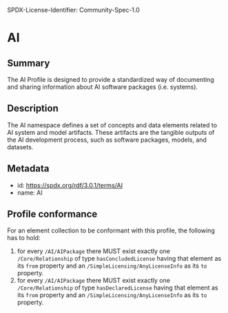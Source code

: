 SPDX-License-Identifier: Community-Spec-1.0

# AI

## Summary

The AI Profile is designed to provide a standardized way of documenting and
sharing information about AI software packages (i.e. systems).

## Description

The AI namespace defines a set of concepts and data elements related to AI
system and model artifacts. These artifacts are the tangible outputs of the AI
development process, such as software packages, models, and datasets.

## Metadata

- id: https://spdx.org/rdf/3.0.1/terms/AI
- name: AI

## Profile conformance

For an element collection to be conformant with this profile,
the following has to hold:

1. for every `/AI/AIPackage` there MUST exist exactly one `/Core/Relationship`
   of type `hasConcludedLicense` having that element as its `from` property
   and an `/SimpleLicensing/AnyLicenseInfo` as its `to` property.
2. for every `/AI/AIPackage` there MUST exist exactly one `/Core/Relationship`
   of type `hasDeclaredLicense` having that element as its `from` property
   and an `/SimpleLicensing/AnyLicenseInfo` as its `to` property.
